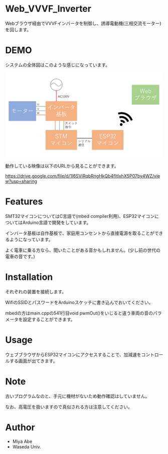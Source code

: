# Web_VVVF_Inverter

Webブラウザ経由でVVVFインバータを制御し、誘導電動機(三相交流モーター)を回します。

# DEMO

システムの全体図はこのような感じになっています。

![システムの全体図](2021-09-07-15-02-24.png)

動作している映像は以下のURLから見ることができます。

https://drive.google.com/file/d/1I6SViRqbRngHkQb4fltIxhX5P07by4WZ/view?usp=sharing

# Features
 
SMT32マイコンについてはC言語で(mbed compiler利用)、ESP32マイコンについてはArduino言語で開発をしています。

インバータ基板は自作基板で、家庭用コンセントから直接電源を取ることができるようになっています。

よく電車に乗る方なら、聞いたことがある音かもしれません。(少し前の世代の電車の音です。)

# Installation
 
それぞれの装置を接続します。

WifiのSSIDとパスワードをArduinoスケッチに書き込んでおいてください。

mbedの方はmain.cppの541行目void pwmOut()をいじると違う車両の音のパラメータを設定することができます。

# Usage
 
ウェブブラウザからESP32マイコンにアクセスすることで、加減速をコントロールする画面が出てきます。
 
# Note
 
古いプログラムなのと、手元に機材がないため動作確認はしていません。

なお、高電圧を扱いますので真似される方は注意してください。

# Author
 
* Miya Abe
* Waseda Univ.